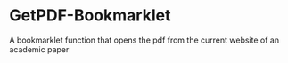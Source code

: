 # GetPDF-Bookmarklet
A bookmarklet function that opens the pdf from the current website of an academic paper
